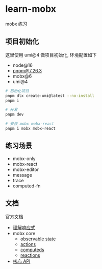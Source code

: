 # learn-mobx

mobx 练习

## 项目初始化

这里使用 umi@4 做项目初始化, 环境配置如下

- node@16
- pnpm@7.26.3
- mobx@6
- umi@4

```bash
# 初始化项目
pnpm dlx create-umi@latest --no-install
pnpm i

# 开发
pnpm dev

# 安装 mobx mobx-react
pnpm i mobx mobx-react
```

## 练习场景

- mobx-only
- mobx-react
- mobx-editor
- message
- trace
- computed-fn

## 文档

官方文档

- [理解响应式](https://mobx.js.org/understanding-reactivity.html)
- mobx core
  - [observable state](https://mobx.js.org/observable-state.html)
  - [actions](https://mobx.js.org/actions.html)
  - [computeds](https://mobx.js.org/computeds.html)
  - [reactions](https://mobx.js.org/reactions.html)
- [核心 API](https://mobx.js.org/api.html)
